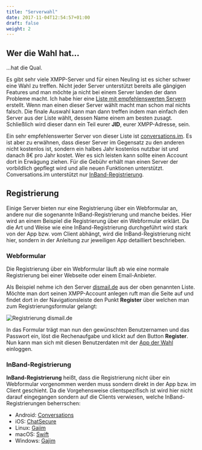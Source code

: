 ```yaml
---
title: "Serverwahl"
date: 2017-11-04T12:54:57+01:00
draft: false
weight: 2
---
```


## Wer die Wahl hat...

...hat die Qual.

Es gibt sehr viele XMPP-Server und für einen Neuling ist es sicher schwer eine Wahl zu treffen. 
Nicht jeder Server unterstützt bereits alle gängigen Features und man möchte ja nicht bei einem Server landen
der dann Probleme macht. Ich habe hier eine
[Liste mit empfehlenswerten Servern][10] erstellt. Wenn man einen dieser Server wählt macht man
schon mal nichts falsch. Die finale Auswahl kann man dann treffen indem man einfach den Server aus der
Liste wählt, dessen Name einem am besten zusagt. Schließlich wird dieser dann ein Teil eurer **JID**,
eurer XMPP-Adresse, sein.   
<!-- Fortgeschrittene oder Interessierte, die im Detail wissen wollen anhand welcher Kriterien diese Liste
erstellt wurde, können das bei [den Datenschutzhelden nachlesen][20]. <- Abändern, wenn ich mal die Kriterien
erläuter -->   

Ein sehr empfehlenswerter Server von dieser Liste ist [conversations.im][25]. Es ist aber zu erwähnen, 
dass dieser Server im Gegensatz zu den anderen nicht kostenlos ist, sondern ein halbes Jahr
kostenlos nutzbar ist und danach 8€ pro Jahr kostet. Wer es sich leisten kann sollte einen Account dort
in Erwägung ziehen. Für die Gebühr erhält man einen Server der vorbildlich gepflegt wird und alle neuen
Funktionen unterstützt. Conversations.im unterstützt nur [InBand-Registrierung][28].

## Registrierung

Einige Server bieten nur eine Registrierung über ein Webformular an, andere nur die sogenannte 
InBand-Registrierung und manche beides. Hier wird an einem Beispiel die Registrierung über ein
Webformular erklärt. Da die Art und Weise wie eine InBand-Registrierung durchgeführt wird stark
von der App bzw. vom Client abhängt, wird die InBand-Registrierung nicht hier, sondern in der Anleitung
zur jeweiligen App detailliert beschrieben.

### Webformular

Die Registrierung über ein Webformular läuft ab wie eine normale Registrierung bei einer Webseite oder 
einem Email-Anbieter.

Als Beispiel nehme ich den Server [dismail.de][30] aus der oben genannten Liste. Möchte man dort seinen
XMPP-Account anlegen ruft man die Seite auf und findet dort in der Navigationsleiste den Punkt 
**Register** über welchen man zum Registrierungsformular gelangt:

![Registrierung dismail.de](/images/serverwahl/dismail_register.png?height=200px)

In das Formular trägt man nun den gewünschten Benutzernamen und das Passwort ein, löst die Rechenaufgabe
und klickt auf den Button **Register**. Nun kann man sich mit diesen Benutzerdaten mit der [App der Wahl][50] einloggen.

### InBand-Registrierung

**InBand-Registrierung** heißt, dass die Registrierung nicht über ein Webformular vorgenommen werden
muss sondern direkt in der App bzw. im Client geschieht. Da die Vorgehensweise clientspezifisch ist
wird hier nicht darauf eingegangen sondern auf die Clients verwiesen, welche InBand-Registrierungen
beherrschen:

* Android: [Conversations][60]
* iOS: [ChatSecure][70]
* Linux: [Gajim][80]
* macOS: [Swift][90]
* Windows: [Gajim][80]

[10]:/serverwahl/serverliste/
[20]:https://datenschutzhelden.org/2017/07/12/daten-sparsame-xmpp-server/
[25]:https://account.conversations.im
[28]:/serverwahl/#inband-registrierung
[30]:https://dismail.de/
[50]:/apps/
[60]:/apps/conversations/
[70]:/apps/chatsecure/
[80]:/apps/gajim/
[90]:/apps/swift/
